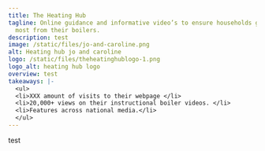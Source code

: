```yaml
---
title: The Heating Hub
tagline: Online guidance and informative video’s to ensure households get the
  most from their boilers.
description: test
image: /static/files/jo-and-caroline.png
alt: Heating hub jo and caroline
logo: /static/files/theheatinghublogo-1.png
logo_alt: heating hub logo
overview: test
takeaways: |-
  <ul>
  <li>XXX amount of visits to their webpage </li>
  <li>20,000+ views on their instructional boiler videos. </li>
  <li>Features across national media.</li>
  </ul>
---
```

test